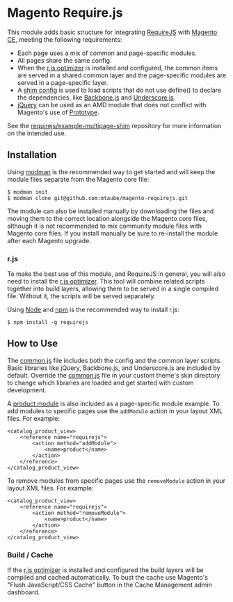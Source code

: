 # Magento Require.js

This module adds basic structure for integrating [RequireJS](http://requirejs.org/) with [Magento CE](https://www.magentocommerce.com/download), meeting the following requirements:
- Each page uses a mix of common and page-specific modules.
- All pages share the same config.
- When the [r.js optimizer](https://github.com/jrburke/r.js) is installed and configured, the common items are served in a shared common layer and the page-specific modules are served in a page-specific layer.
- A [shim config](http://requirejs.org/docs/api.html#config-shim) is used to load scripts that do not use define() to declare the dependencies, like [Backbone.js](http://backbonejs.org/) and [Underscore.js](http://underscorejs.org/).
- [jQuery](https://jquery.com/) can be used as an AMD module that does not conflict with Magento's use of [Prototype](http://prototypejs.org/).

See the [requirejs/example-multipage-shim](https://github.com/requirejs/example-multipage-shim) repository for more information on the intended use.

## Installation

Using [modman](https://github.com/colinmollenhour/modman) is the recommended way to get started and will keep the module files separate from the Magento core file:

```
$ modman init
$ modman clone git@github.com:mtaube/magento-requirejs.git
```

The module can also be installed manually by downloading the files and moving them to the correct location alongside the Magento core files, although it is not recommended to mix community module files with Magento core files. If you install manually be sure to re-install the module after each Magento upgrade.

### r.js

To make the best use of this module, and RequireJS in general, you will also need to install the [r.js optimizer](https://github.com/jrburke/r.js). This tool will combine related scripts together into build layers, allowing them to be served in a single compiled file. Without it, the scripts will be served separately.

Using [Node](https://nodejs.org/) and [npm](https://www.npmjs.com/) is the recommended way to install r.js:

```
$ npm install -g requirejs
```

## How to Use

The [common.js](skin/frontend/base/default/js/common.js) file includes both the config and the common layer scripts. Basic libraries like jQuery, Backbone.js, and Underscore.js are included by default. Override the [common.js](skin/frontend/base/default/js/common.js) file in your custom theme's skin directory to change which libraries are loaded and get started with custom development.

A [product module](skin/frontend/base/default/js/product.js) is also included as a page-specific module example. To add modules to specific pages use the ```addModule``` action in your layout XML files. For example:

```
<catalog_product_view>
    <reference name="requirejs">
        <action method="addModule">
            <name>product</name>
        </action>
    </reference>
</catalog_product_view>
```

To remove modules from specific pages use the ```removeModule``` action in your layout XML files. For example:

```
<catalog_product_view>
    <reference name="requirejs">
        <action method="removeModule">
            <name>product</name>
        </action>
    </reference>
</catalog_product_view>
```

### Build / Cache

If the [r.js optimizer](https://github.com/jrburke/r.js) is installed and configured the build layers will be compiled and cached automatically. To bust the cache use Magento's "Flush JavaScript/CSS Cache" button in the Cache Management admin dashboard.